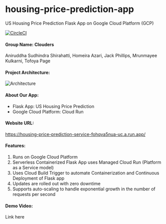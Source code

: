 # housing-price-prediction-app
US Housing Price Prediction Flask App on Google Cloud Platform (GCP)

[![CircleCI](https://circleci.com/gh/anushirahatti/housing-price-prediction-app.svg?style=svg&circle-token=housing-price-prediction-app)](https://circleci.com/gh/anushirahatti/housing-price-prediction-app)

#### Group Name: Clouders
Aniruddha Sudhindra Shirahatti, Homeira Azari, Jack Phillips, Mrunmayee Kulkarni, Tofoya Page

#### Project Architecture:
![Architecture](https://github.com/anushirahatti/housing-price-prediction-app/blob/master/Cloud_Run_Architecture.png)

#### About Our App:
- Flask App: US Housing Price Prediction
- Google Cloud Platform: Cloud Run

#### Website URL:
https://housing-price-prediction-service-fohqva5nua-uc.a.run.app/

#### Features:
1. Runs on Google Cloud Platform
2. Serverless Containerized Flask App uses Managed Cloud Run (Platform as a Service model)
3. Uses Cloud Build Trigger to automate Containerization and Continuous Deployment of Flask app
4. Updates are rolled out with zero downtime
5. Supports auto-scaling to handle exponential growth in the number of requests per second

#### Demo Video:
Link here